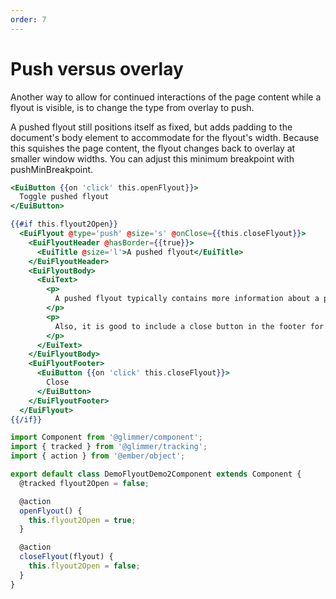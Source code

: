 ```yaml
---
order: 7
---
```


# Push versus overlay

<EuiSpacer />

<EuiText>
  <p>
Another way to allow for continued interactions of the page content while a flyout is visible, is to change the <EuiCode>type</EuiCode> from <EuiCode>overlay</EuiCode> to <EuiCode>push</EuiCode>.
  </p>
	<p>
	A pushed flyout still positions itself as <EuiCode>fixed</EuiCode>, but adds padding to the document's body element to accommodate for the flyout's width. Because this squishes the page content, the flyout changes back to <EuiCode>overlay</EuiCode> at smaller window widths. You can adjust this minimum breakpoint with <EuiCode>pushMinBreakpoint</EuiCode>.
	</p>
  </EuiText>

```hbs template
<EuiButton {{on 'click' this.openFlyout}}>
  Toggle pushed flyout
</EuiButton>

{{#if this.flyout2Open}}
  <EuiFlyout @type='push' @size='s' @onClose={{this.closeFlyout}}>
    <EuiFlyoutHeader @hasBorder={{true}}>
      <EuiTitle @size='l'>A pushed flyout</EuiTitle>
    </EuiFlyoutHeader>
    <EuiFlyoutBody>
      <EuiText>
        <p>
          A pushed flyout typically contains more information about a particular piece of data or complex form controls for editing.
        </p>
        <p>
          Also, it is good to include a close button in the footer for a larger hit target than the small close button provides.
        </p>
      </EuiText>
    </EuiFlyoutBody>
    <EuiFlyoutFooter>
      <EuiButton {{on 'click' this.closeFlyout}}>
        Close
      </EuiButton>
    </EuiFlyoutFooter>
  </EuiFlyout>
{{/if}}
```

```js component
import Component from '@glimmer/component';
import { tracked } from '@glimmer/tracking';
import { action } from '@ember/object';

export default class DemoFlyoutDemo2Component extends Component {
  @tracked flyout2Open = false;

  @action
  openFlyout() {
    this.flyout2Open = true;
  }

  @action
  closeFlyout(flyout) {
    this.flyout2Open = false;
  }
}
```
